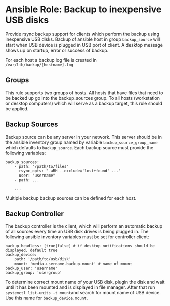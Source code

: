 # Ansible Role: Backup to inexpensive USB disks

Provide rsync backup support for clients which perform the backup using inexpensive USB disks. Backup of ansible host in group ```backup_source``` will start when USB device is plugged in USB port of client. A desktop message shows up on startup, error or success of backup.

For each host a backup log file is created in ```/var/lib/backup/[hostname].log```

## Groups
This rule supports two groups of hosts. All hosts that have files that need to be backed up go into the backup_sources group. To all hosts (workstation or desktop computers) which will serve as a backup target, this rule should be applied.

## Backup Sources
Backup source can be any server in your network. This server should be in the ansible inventory group named by variable ```backup_source_group_name``` which defaults to ```backup_source```. Each backup source must provide the following variables:

```
backup_sources:
    - path: "/path/to/files"
      rsync_opts: "-aRH --exclude='lost+found' ..."
      user: "username"
    - path: ...

    ...

```

Multiple backup backup sources can be defined for each host.

## Backup Controller
The backup controller is the client, which will perform an automatic backup of all sources every time an USB disk drives is being plugged in. The following ansible inventory variables must be set for controller client:

```
backup_headless: [true|false] # if desktop notifications should be displayed, default true
backup_device:
    path: '/path/to/usb/disk'
    mount: 'media-username-backup.mount' # name of mount
backup_user: 'username'
backup_group: 'usergroup'
```

To determine correct mount name of your USB disk, plugin the disk and wait until it has been mounted and is displayed in file manager. After that run ```systemctl list-units -t mount```and search for mount name of USB device. Use this name for ```backup_device.mount```.

